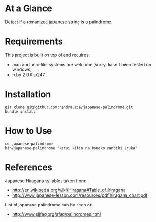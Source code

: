 At a Glance
=========

Detect if a romanized japanese string is a palindrome.

Requirements
=========

This project is built on top of and requires:

* mac and unix-like systems are welcome (sorry, hasn't been tested on windows)
* ruby 2.0.0-p247

Installation
=========

    git clone git@github.com:hendrauzia/japanese-palindrome.git
    bundle install

How to Use
=========

    cd japanese-palindrome
    bin/japanese-palindrome "karui kibin na koneko nanbiki iruka"

References
=========

Japanese Hiragana syllables taken from:

* http://en.wikipedia.org/wiki/Hiragana#Table_of_hiragana
* http://www.japanese-lesson.com/resources/pdf/hiragana_chart.pdf

List of japanese palindrome can be seen at:

* http://www.sljfaq.org/afaq/palindromes.html
